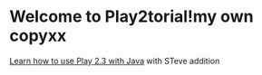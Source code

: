 Welcome to Play2torial!my own copyxx
=======================

[Learn how to use Play 2.3 with Java](https://github.com/jamesward/play2torial/blob/master/JAVA.md)
with STeve addition
